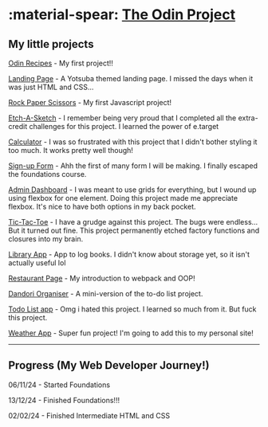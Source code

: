 :material-spear: [The Odin Project](https://www.theodinproject.com/)
========================

## My little projects

[Odin Recipes](https://muahchee.github.io/odin-recipes/) - My first project!!

[Landing Page](https://muahchee.github.io/landing-page/) - A Yotsuba themed landing page. I missed the days when it was just HTML and CSS...

[Rock Paper Scissors](https://muahchee.github.io/rock-paper-scissors/) - My first Javascript project!

[Etch-A-Sketch](https://muahchee.github.io/etch-a-sketch/) - I remember being very proud that I completed all the extra-credit challenges for this project. I learned the power of e.target

[Calculator](https://muahchee.github.io/calculator/) - I was so frustrated with this project that I didn't bother styling it too much. It works pretty well though!

[Sign-up Form](https://muahchee.github.io/sign-up-form/) - Ahh the first of many form I will be making. I finally escaped the foundations course.

[Admin Dashboard](https://muahchee.github.io/admin-dashboard/) - I was meant to use grids for everything, but I wound up using flexbox for one element. Doing this project made me appreciate flexbox. It's nice to have both options in my back pocket.

[Tic-Tac-Toe](https://muahchee.github.io/tic-tac-toe/) - I have a grudge against this project. The bugs were endless... But it turned out fine. This project permanently etched factory functions and closures into my brain.

[Library App](https://muahchee.github.io/library-app/) - App to log books. I didn't know about storage yet, so it isn't actually useful lol

[Restaurant Page](https://muahchee.github.io/restaurant-page/) - My introduction to webpack and OOP!

[Dandori Organiser](https://muahchee.github.io/dandori-organiser/) - A mini-version of the to-do list project.

[Todo List app](https://muahchee.github.io/todo-list/) - Omg i hated this project. I learned so much from it. But fuck this project. 

[Weather App](https://muahchee.github.io/weather-app/) - Super fun project! I'm going to add this to my personal site!


---

## Progress (My Web Developer Journey!)

06/11/24 - Started Foundations

13/12/24 - Finished Foundations!!!

02/02/24 - Finished Intermediate HTML and CSS






